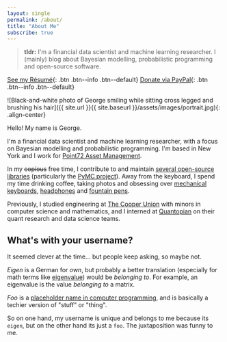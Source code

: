 ```yaml
---
layout: single
permalink: /about/
title: "About Me"
subscribe: true
---
```


> **tldr:** I'm a financial data scientist and machine learning researcher. I
> (mainly) blog about Bayesian modelling, probabilistic programming and
> open-source software.

[<i class="fas fa-file-pdf"></i> See my
Résumé](https://ln2.sync.com/dl/37ab0c9b0/pu7bvjv3-9gv6sjie-ggmayp6u-jy8jr59r/view/doc/3232755570013){:
.btn .btn--info .btn--default}
[<i class="fab fa-paypal"></i> Donate via PayPal](https://paypal.me/eigenfoo/5){:
.btn .btn--info .btn--default}

![Black-and-white photo of George smiling while sitting cross legged and
brushing his hair]({{ site.url }}{{ site.baseurl
}}/assets/images/portrait.jpg){: .align-center}

Hello! My name is George.

I'm a financial data scientist and machine learning researcher, with a focus on
Bayesian modelling and probabilistic programming. I'm based in New York and I
work for [Point72 Asset Management](http://point72.com).

In my ~~copious~~ free time, I contribute to and maintain [several open-source
libraries](https://eigenfoo.xyz/work/#software) (particularly the [PyMC
project](https://github.com/pymc-devs)). Away from the keyboard, I spend my time
drinking coffee, taking photos and obsessing over [mechanical
keyboards](https://www.reddit.com/r/MechanicalKeyboards/),
[headphones](https://www.reddit.com/r/headphones/) and [fountain
pens](https://www.reddit.com/r/fountainpens/).

Previously, I studied engineering at [The Cooper
Union](http://cooper.edu/welcome) with minors in computer science and
mathematics, and I interned at [Quantopian](https://www.quantopian.com/) on
their quant research and data science teams.

## What's with your username?

It seemed clever at the time... but people keep asking, so maybe not.

_Eigen_ is a German for _own_, but probably a better translation (especially for
math terms like
[eigenvalue](https://en.wikipedia.org/wiki/Eigenvalues_and_eigenvectors)) would
be _belonging to_. For example, an eigenvalue is the value _belonging to_ a
matrix.

_Foo_ is a [placeholder name in computer
programming](https://en.wikipedia.org/wiki/Foobar), and is basically a techier
version of "stuff" or "thing".

So on one hand, my username is unique and belongs to me because its `eigen`, but
on the other hand its just a `foo`. The juxtaposition was funny to me.

